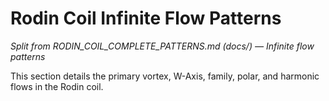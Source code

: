 # Rodin Coil Infinite Flow Patterns

*Split from RODIN_COIL_COMPLETE_PATTERNS.md (docs/) — Infinite flow patterns*

This section details the primary vortex, W-Axis, family, polar, and harmonic flows in the Rodin coil.

<!-- (Insert infinite flow patterns content here) --> 